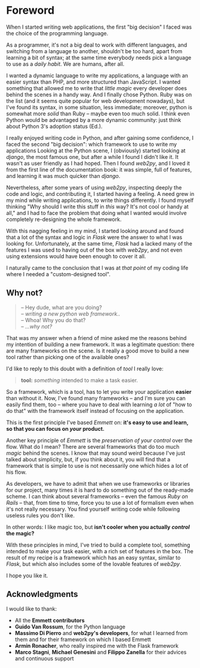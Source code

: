 
Foreword
========

When I started writing web applications, the first "big decision" I faced was 
the choice of the programming language.   

As a programmer, it's not a big deal to work with different languages, 
and switching from a language to another, shouldn't be too hard, apart from
learning a bit of syntax; at the same time everybody needs pick a language 
to use as a *daily habit*. We are humans, after all.

I wanted a dynamic language to write my applications, a language with an easier
syntax than PHP, and more structured than JavaScript. I wanted something that 
allowed me to write that *little magic* every developer does behind the scenes
in a handy way. And I finally chose Python. Ruby was on the list (and it seems
quite popular for web development nowadays), but I've found its syntax, in some
situation, less immediate; moreover, python is somewhat more *solid* than 
Ruby – maybe even too much solid. I think even Python would be advantaged by
a more dynamic community: just think about Python 3's adoption status (Ed.).

I really enjoyed writing code in Python, and after gaining some confidence,
I faced the second "big decision": which framework to use to write my 
applications Looking at the Python scene, I (obviously) started looking at 
*django*, the most famous one, but after a while I found I didn't like it. 
It wasn't as user friendly as I had hoped. Then I found *web2py*, and I loved
it from the first line of the documentation book: it was simple, full of features,
and learning it was much quicker than *django*.

Nevertheless, after some years of using *web2py*, inspecting deeply the code and
logic, and contributing it, I started having a feeling. A need grew in my mind
while writing applications, to write things differently. I found myself thinking
"Why should I write this stuff in *this* way? It's not cool or handy at all," and
I had to face the problem that doing what I wanted would involve completely
re-designing the whole framework. 

With this nagging feeling in my mind, I started looking around and found that a
lot of the syntax and logic in *Flask* were the answer to what I was looking for.
Unfortunately, at the same time, *Flask* had a lacked many of the features I was
used to having out of the box with *web2py*, and not even using extensions would
have been enough to cover it all.   

I naturally came to the conclusion that I was at *that point* of my coding life
where I needed a "custom-designed tool".

Why not?
--------

> – Hey dude, what are you doing?   
> – *writing a new python web framework..*   
> – Whoa! Why you do that?   
> – *...why not?*

That was my answer when a friend of mine asked me the reasons behind my intention
of building a new framework. It was a legitimate question: there are many
frameworks on the scene. Is it really a good move to build a new tool rather than
picking one of the available ones?   

I'd like to reply to this doubt with a definition of *tool* I really love:

> **tool:** *something* intended to make a task easier.

So a framework, which is a tool, has to let you write your application **easier**
than without it. Now, I've found many frameworks – and I'm sure you can easily
find them, too – where you have to deal with learning *a lot* of "how to do
that" with the framework itself instead of focusing on the application.

This is the first principle I've based *Emmett* on: **it's easy to use and learn,
so that you can focus on *your* product.**   

Another key principle of *Emmett* is the *preservation of your control* over the
flow. What do I mean? There are several frameworks that do too much *magic* behind
the scenes. I know that may sound weird because I've just talked about simplicity,
but, if you think about it, you will find that a framework that is simple to use
is not necessarily one which hides a lot of his flow.   

As developers, we have to admit that when we use frameworks or libraries for our
project, many times it is hard to do something out of the ready-made scheme. I
can think about several frameworks – even the famous *Ruby on Rails* – that,
from time to time, force you to use a lot of formalism even when it's not really
necessary. You find yourself writing code while following useless rules you don't like.   

In other words: I like magic too, but **isn't cooler when you actually *control*
the magic?**

With these principles in mind, I've tried to build a complete tool, something
intended to make your task easier, with a rich set of features in the box. The
result of my recipe is a framework which has an easy syntax, similar to *Flask*,
but which also includes some of the lovable features of *web2py*.   

I hope you like it.

Acknowledgments
---------------

I would like to thank:

* All the **Emmett contributors**
* **Guido Van Rossum**, for the Python language
* **Massimo Di Pierro** and **web2py's developers**, for what I learned from
them and for their framework on which I based Emmett
* **Armin Ronacher**, who really inspired me with the Flask framework
* **Marco Stagni**, **Michael Genesini** and **Filippo Zanella** for their
advices and continuous support
